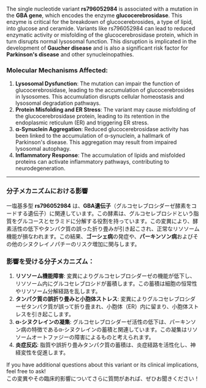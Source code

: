 The single nucleotide variant **rs796052984** is associated with a mutation in the **GBA gene**, which encodes the enzyme **glucocerebrosidase**. This enzyme is critical for the breakdown of glucocerebrosides, a type of lipid, into glucose and ceramide. Variants like rs796052984 can lead to reduced enzymatic activity or misfolding of the glucocerebrosidase protein, which in turn disrupts normal lysosomal function. This disruption is implicated in the development of **Gaucher disease** and is also a significant risk factor for **Parkinson's disease** and other synucleinopathies.

### Molecular Mechanisms Affected:
1. **Lysosomal Dysfunction**: The mutation can impair the function of glucocerebrosidase, leading to the accumulation of glucocerebrosides in lysosomes. This accumulation disrupts cellular homeostasis and lysosomal degradation pathways.
2. **Protein Misfolding and ER Stress**: The variant may cause misfolding of the glucocerebrosidase protein, leading to its retention in the endoplasmic reticulum (ER) and triggering ER stress.
3. **α-Synuclein Aggregation**: Reduced glucocerebrosidase activity has been linked to the accumulation of α-synuclein, a hallmark of Parkinson's disease. This aggregation may result from impaired lysosomal autophagy.
4. **Inflammatory Response**: The accumulation of lipids and misfolded proteins can activate inflammatory pathways, contributing to neurodegeneration.

---

### 分子メカニズムにおける影響
一塩基多型 **rs796052984** は、**GBA遺伝子**（グルコセレブロシダーゼ酵素をコードする遺伝子）に関連しています。この酵素は、グルコセレブロシドという脂質をグルコースとセラミドに分解する役割を持っています。この変異により、酵素活性の低下やタンパク質の誤った折り畳みが引き起こされ、正常なリソソーム機能が損なわれます。この結果、**ゴーシェ病**の発症や、**パーキンソン病**およびその他のシヌクレイノパチーのリスク増加に関与します。

### 影響を受ける分子メカニズム：
1. **リソソーム機能障害**: 変異によりグルコセレブロシダーゼの機能が低下し、リソソーム内にグルコセレブロシドが蓄積します。この蓄積は細胞の恒常性やリソソーム分解経路を乱します。
2. **タンパク質の誤折り畳みと小胞体ストレス**: 変異によりグルコセレブロシダーゼタンパク質が誤って折り畳まれ、小胞体（ER）内に留まり、小胞体ストレスを引き起こします。
3. **α-シヌクレインの凝集**: グルコセレブロシダーゼ活性の低下は、パーキンソン病の特徴であるα-シヌクレインの蓄積と関連しています。この凝集はリソソームオートファジーの障害によるものと考えられます。
4. **炎症反応**: 脂質や誤折り畳みタンパク質の蓄積は、炎症経路を活性化し、神経変性を促進します。

If you have additional questions about this variant or its clinical implications, feel free to ask!  
この変異やその臨床的影響についてさらに質問があれば、ぜひお聞きください！
